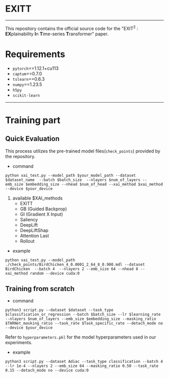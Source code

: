<h1> EXITT </h1>

<hr>

This repository contains the official source code for the "EXIT<sup>2</sup> : **EX**plainability **I**n **T**ime-series **T**ransformer" paper.


<h1> Requirements </h1>

- `pytorch`==1.12.1+cu113
- `captum`==0.7.0
- `tslearn`==0.6.3
- `numpy`==1.23.5
- `h5py`
- `scikit-learn`

<hr>

<h1> Training part </h1>

<h2> Quick Evaluation </h2>

This process utilizes the pre-trained model files(`check_points`) provided by the repository.

- command

```python xai_test.py --model_path $your_model_path --dataset $dataset_name  --batch $batch_size  --nlayers $num_of_layers --emb_size $embedding_size --nhead $num_of_head --xai_method $xai_method --device $your_device```

1. available $XAI_methods
    - EXITT
    - GB (Guided Backprop)
    - GI (Gradient X Input)
    - Saliency
    - DeepLift
    - DeepLiftShap
    - Attention Last
    - Rollout


- example

 ```python xai_test.py --model_path ./check_points/BirdChicken_4_0.0001_2_64_8_0.900.mdl --dataset BirdChicken  --batch 4  --nlayers 2 --emb_size 64 --nhead 8 --xai_method random --device cuda:0```


<h2> Training from scratch </h2>

- command

```python3 script.py --dataset $dataset --task_type $classification_or_regression --batch $batch_size --lr $learning_rate --nlayers $num_of_layers --emb_size $embedding_size --masking_ratio $TARNet_masking_ratio --task_rate $Task_specific_rate --detach_mode no --device $your_device```

Refer to `hyperparameters.pkl` for the model hyperparameters used in our experiments.

- example

```python3 script.py --dataset Adiac --task_type classification --batch 4 --lr 1e-4 --nlayers 2 --emb_size 64 --masking_ratio 0.50 --task_rate 0.15 --detach_mode no --device cuda:0```

